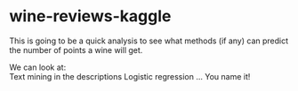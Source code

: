 # wine-reviews-kaggle

This is going to be a quick analysis to see what methods (if any) can predict the number of points a wine will get.

We can look at:  
Text mining in the descriptions 
Logistic regression
...
You name it!
